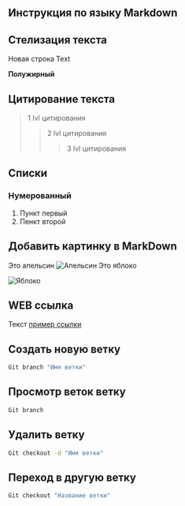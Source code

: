## Инструкция по языку Markdown

## Стелизация текста

Новая строка Text

**Полужирный**

## Цитирование текста
> 1 lvl цитирования 
>>2 lvl цитирования 
>>>3 lvl цитирования

## Списки
### Нумерованный
1. Пункт первый
2. Пенкт второй

## Добавить картинку в MarkDown
Это апельсин
![Апельсин](orenge.jpg)
Это яблоко

![Яблоко](apple.jpg)


## WEB ссылка

Текст [пример ссылки](http://example.com "Подсказка")

## Создать новую ветку
```sh
Git branch "Имя ветки"
```

## Просмотр веток ветку
```sh
Git branch 
```

## Удалить ветку
```sh
Git checkout -d "Имя ветки"
```

## Переход в другую ветку
```sh
Git checkout "Название ветки"
```